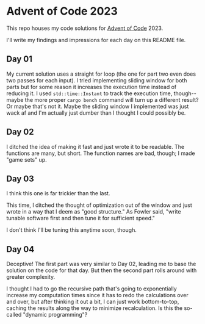 # Advent of Code 2023

This repo houses my code solutions for [Advent of Code](https://adventofcode.com/) 2023.

I'll write my findings and impressions for each day on this README file.

## Day 01

My current solution uses a straight for loop (the one for part two even does two passes for each input). I tried implementing sliding window for both parts but for some reason it increases the execution time instead of reducing it. I used `std::time::Instant` to track the execution time, though--maybe the more proper `cargo bench` command will turn up a different result? Or maybe that's not it. Maybe the sliding window I implemented was just wack af and I'm actually just dumber than I thought I could possibly be.

## Day 02

I ditched the idea of making it fast and just wrote it to be readable. The functions are many, but short. The function names are bad, though; I made "game sets" up.

## Day 03

I think this one is far trickier than the last.

This time, I ditched the thought of optimization out of the window and just wrote in a way that I deem as "good structure." As Fowler said, "write tunable software first and then tune it for sufficient speed."

I don't think I'll be tuning this anytime soon, though.

## Day 04

Deceptive! The first part was very similar to Day 02, leading me to base the solution on the code for that day. But then the second part rolls around with greater complexity.

I thought I had to go the recursive path that's going to exponentially increase my computation times since it has to redo the calculations over and over, but after thinking it out a bit, I can just work bottom-to-top, caching the results along the way to minimize recalculation. Is this the so-called "dynamic programming"?
